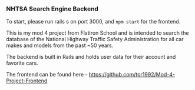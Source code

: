 ### NHTSA Search Engine Backend

To start, please run rails s on port 3000, and `npm start` for the frontend. 

This is my mod 4 project from Flatiron School and is intended to search the database of the National Highway Traffic Safety Administration for all car makes and models from the past ~50 years.

The backend is built in Rails and holds user data for their account and favorite cars.

The frontend can be found here - https://github.com/tpr1992/Mod-4-Project-Frontend

